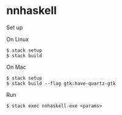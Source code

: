 # nnhaskell

Set up

On Linux
```
$ stack setup
$ stack build
```

On Mac
```
$ stack setup
$ stack build --flag gtk:have-quartz-gtk
```

Run
```
$ stack exec nnhaskell-exe <params>
```
